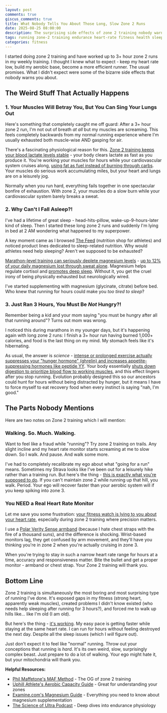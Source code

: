 ```yaml
---
layout: post
comments: true
giscus_comments: true
title: What Nobody Tells You About Those Long, Slow Zone 2 Runs
date: 2025-08-25 08:00:00
description: The surprising side effects of zone 2 training nobody warns you about - from sleep issues to ego checks
tags: running zone-2 training endurance heart-rate fitness health sleep nutrition
categories: fitness
---
```


I started doing zone 2 training and have worked up to 3+ hour zone 2 runs in my weekly training. I thought I knew what to expect - keep my heart rate low, build my aerobic base, become a more efficient runner. The usual promises. What I didn't expect were some of the bizarre side effects that nobody warns you about.

## **The Weird Stuff That Actually Happens**

### **1. Your Muscles Will Betray You, But You Can Sing Your Lungs Out**

Here's something that completely caught me off guard: After a 3+ hour zone 2 run, I'm not out of breath _at all_ but my muscles are screaming. This feels completely backwards from my normal running experience where I'm usually exhausted both muscle-wise AND gasping for air.

There's a fascinating physiological reason for this. [Zone 2 training keeps your blood lactate levels stable](https://www.trainingpeaks.com/blog/zone-2-training-for-endurance-athletes/) - your body clears lactate as fast as you produce it. You're working your muscles for hours while your cardiovascular system cruises along, [using fat as fuel instead of burning through carbs](https://www.ncbi.nlm.nih.gov/pmc/articles/PMC6188999/). Your muscles do serious work accumulating miles, but your heart and lungs are on a leisurely jog.

Normally when you run hard, everything fails together in one spectacular bonfire of exhaustion. With zone 2, your muscles do a slow burn while your cardiovascular system barely breaks a sweat.

### **2. Why Can't I Fall Asleep?!**

I've had a lifetime of great sleep - head-hits-pillow, wake-up-9-hours-later kind of sleep. Then I started these long zone 2 runs and suddenly I'm lying in bed at 2 AM wondering what happened to my superpower.

A key moment came as I browsed [The Feed](https://thefeed.com/) (nutrition shop for athletes) and noticed product lines dedicated to sleep-related nutrition. Why would athletes need help sleeping? Aren't we supposed to be exhausted?

[Marathon-level training can seriously deplete magnesium levels](https://pubmed.ncbi.nlm.nih.gov/17172008/) - [up to 12% of your daily magnesium lost through sweat alone](https://runnersconnect.net/magnesium-for-runners/). Magnesium helps regulate cortisol and [promotes deep sleep](https://pubmed.ncbi.nlm.nih.gov/21199787/). Without it, you get the cruel irony of being physically exhausted but neurologically wired.

I've started supplementing with magnesium (glycinate, citrate) before bed. Who knew that running for hours could make you _too tired to sleep_?

### **3. Just Ran 3 Hours, You Must Be _Not_ Hungry?!**

Remember being a kid and your mom saying "you must be hungry after all that running around"? Turns out mom was wrong.

I noticed this during marathons in my younger days, but it's happening again with long zone 2 runs: I finish a 3+ hour run having burned 1,000+ calories, and food is the last thing on my mind. My stomach feels like it's hibernating.

As usual, the answer is _science_ \- [intense or prolonged exercise actually suppresses your "hunger hormone" (ghrelin) and increases appetite-suppressing hormones like peptide YY](https://www.ncbi.nlm.nih.gov/pmc/articles/PMC5133060/). Your body essentially [shuts down digestion to prioritize blood flow to working muscles](https://www.runnersworld.com/nutrition-weight-loss/a30980352/eating-after-workout-run-refuel-not-hungry/), and this effect lingers after you stop running. Evolution probably designed this so our ancestors could hunt for hours without being distracted by hunger, but it means I have to force myself to eat recovery food when every instinct is saying "nah, I'm good."

## **The Parts Nobody Mentions**

Here are two notes on Zone 2 training which I will mention:

### **Walking. So. Much. Walking.**

Want to feel like a fraud while "running"? Try zone 2 training on trails. Any slight incline and my heart rate monitor starts screaming at me to slow down. So I walk. And pause. And walk some more.

I've had to completely recalibrate my ego about what "going for a run" means. Sometimes my Strava looks like I've been out for a leisurely hike rather than a training run. But here's the thing \- [this is exactly what you're supposed to do](https://www.8020endurance.com/8020-zone-calculator/). If you can't maintain zone 2 while running up that hill, you walk. Period. Your ego will recover faster than your aerobic system will if you keep spiking into zone 3\.

### **You NEED a Real Heart Rate Monitor**

Let me save you some frustration: [your fitness watch is lying to you about your heart rate](https://pmc.ncbi.nlm.nih.gov/articles/PMC9952291/), especially during zone 2 training where precision matters.

I use a [Polar Verity Sense armband](https://www.polar.com/us-en/products/accessories/polar-verity-sense) (because I hate chest straps with the fire of a thousand suns), and the difference is shocking. Wrist-based monitors lag, they get confused by arm movement, and they'll have you thinking you're in zone 2 when you're actually cruising in zone 3\.

When you're trying to stay in such a narrow heart rate range for hours at a time, accuracy and responsiveness matter. Bite the bullet and get a proper monitor \- armband or chest strap. Your Zone 2 training will thank you.

## **Bottom Line**

Zone 2 training is simultaneously the most boring and most surprising type of running I've done. It's exposed gaps in my fitness (strong heart, apparently weak muscles), created problems I didn't know existed (who needs help sleeping after running for 3 hours?), and forced me to walk up hills like… like I'm old (I am old).

But here's the thing \- [it's working](https://www.strongerbyscience.com/avoiding-cardio-could-be-holding-you-back/). My easy pace is getting faster while staying at the same heart rate. I can run for hours without feeling destroyed the next day. Despite all the sleep issues (which I _will_ figure out).

Just don't expect it to feel like "normal" running. Throw out your conceptions that running is _hard_. It's its own weird, slow, surprisingly complex beast. Just prepare to do a lot of walking. Your ego might hate it, but your mitochondria will thank you.

**Helpful Resources:**

- [Phil Maffetone's MAF Method](https://philmaffetone.com/method/) \- The OG of zone 2 training
- [Uphill Athlete's Aerobic Capacity Guide](https://uphillathlete.com/aerobic-training/aerobic-anaerobic-threshold-self-assessment/) \- Great for understanding your zones
- [Examine.com's Magnesium Guide](https://examine.com/supplements/magnesium/) \- Everything you need to know about magnesium supplementation
- [The Science of Ultra Podcast](https://www.scienceofultra.com/podcasts/) \- Deep dives into endurance physiology
